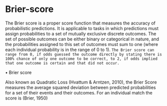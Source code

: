 Brier-score
======================
The Brier score is a proper score function that measures the accuracy of probabilistic predictions. 
It is applicable to tasks in which predictions must assign probabilities to a set of mutually exclusive discrete outcomes.
The set of possible outcomes can be either binary or categorical in nature, and the probabilities assigned to this set of outcomes 
must sum to one (where each individual probability is in the range of 0 to 1). 
`The Brier score can range from 0, if odds guessed the outcome directly by stating there is 100% chance of only one outcome to be correct, to 2, if odds implied that one outcome is certain and that did not occur.`

• Brier score 

Also known as Quadratic Loss (Hvattum & Arntzen, 2010), the Brier Score measures the average
squared deviation between predicted probabilities for a set of their events and their outcomes. For an
individual match the score is (Brier, 1950) 

